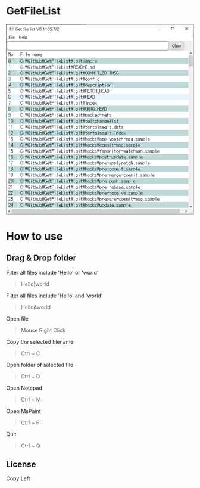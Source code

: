 # GetFileList

![screen shot](ux/screenshot.png)

# How to use  
## **Drag & Drop folder**

Filter all files include 'Hello' or 'world'
> Hello|world  

Filter all files include 'Hello' and 'world'
> Hello&world  

Open file
> Mouse Right Click

Copy the selected filename
> Ctrl + C

Open folder of selected file
> Ctrl + D

Open Notepad
> Ctrl + M

Open MsPaint
> Ctrl + P

Quit
> Ctrl + Q

## License
Copy Left
